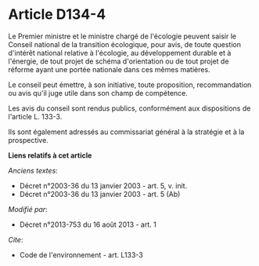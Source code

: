 # Article D134-4

Le Premier ministre et le ministre chargé de l'écologie peuvent saisir le Conseil national de la transition écologique, pour
avis, de toute question d'intérêt national relative à l'écologie, au développement durable et à l'énergie, de tout projet de
schéma d'orientation ou de tout projet de réforme ayant une portée nationale dans ces mêmes matières. 

Le conseil peut émettre, à son initiative, toute proposition, recommandation ou avis qu'il juge utile dans son champ de
compétence. 

Les avis du conseil sont rendus publics, conformément aux dispositions de l'article L. 133-3. 

Ils sont également adressés au commissariat général à la stratégie et à la prospective.

**Liens relatifs à cet article**

_Anciens textes_:

  - Décret n°2003-36 du 13 janvier 2003 - art. 5, v. init.
  - Décret n°2003-36 du 13 janvier 2003 - art. 5 (Ab)

_Modifié par_:

  - Décret n°2013-753 du 16 août 2013 - art. 1

_Cite_:

  - Code de l'environnement - art. L133-3
